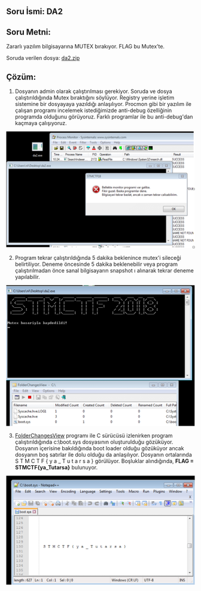 ## Soru İsmi: DA2

## Soru Metni: 

Zararlı yazılım bilgisayarına MUTEX bırakıyor. FLAG  bu Mutex’te.

Soruda verilen dosya: [da2.zip](da2.zip)

## Çözüm: 

1. Dosyanın admin olarak çalıştırılması gerekiyor. Soruda ve dosya çalıştırıldığında Mutex bıraktığını söylüyor. 
Registry yerine işletim sistemine bir dosyayaya yazıldığı anlaşılıyor. 
Procmon gibi bir yazılım ile çalışan programı incelemek istediğimizde anti-debug özelliğinin programda olduğunu görüyoruz. 
Farklı programlar ile bu anti-debug'dan kaçmaya çalışıyoruz. 

![Preview](s1.png)

2. Program tekrar çalıştırıldığında 5 dakika beklenince mutex'i sileceği belirtiliyor. 
Deneme öncesinde 5 dakika beklenebilir veya program çalıştırılmadan önce sanal bilgisayarın snapshot ı alınarak tekrar deneme yapılabilir.

![Preview](s2.png)

3. [FolderChangesView](http://www.nirsoft.net)  programı ile C sürücüsü izlenirken program çalıştırıldığında 
c:\boot.sys dosyasının oluşturulduğu gözüküyor. Dosyanın içerisine bakıldığında boot loader olduğu gözüküyor 
ancak dosyanın boş satırlar ile dolu olduğu da anlaşılıyor.  Dosyanın ortalarında S T M C T F { y a _ T u t a r s a } görülüyor. 
Boşluklar alındığında, **FLAG = STMCTF{ya_Tutarsa}** bulunuyor.

![Preview](s3.png)

